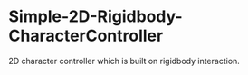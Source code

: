 # Simple-2D-Rigidbody-CharacterController
 2D character controller which is built on rigidbody interaction.
